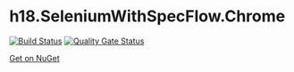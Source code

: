 # h18.SeleniumWithSpecFlow.Chrome

[![Build Status](https://dev.azure.com/hangar18github/hangar_18/_apis/build/status/hangar18rip.h18.SeleniumWithSpecFlow.Chrome?branchName=master)](https://dev.azure.com/hangar18github/hangar_18/_build/latest?definitionId=15&branchName=master) [![Quality Gate Status](https://sonarcloud.io/api/project_badges/measure?project=hangar18rip.h18.SeleniumWithSpecFlow.Chrome&metric=alert_status)](https://sonarcloud.io/dashboard?id=hangar18rip.h18.SeleniumWithSpecFlow.Chrome)

[Get on NuGet](https://www.nuget.org/packages/h18.SeleniumWithSpecFlow.Chrome/)